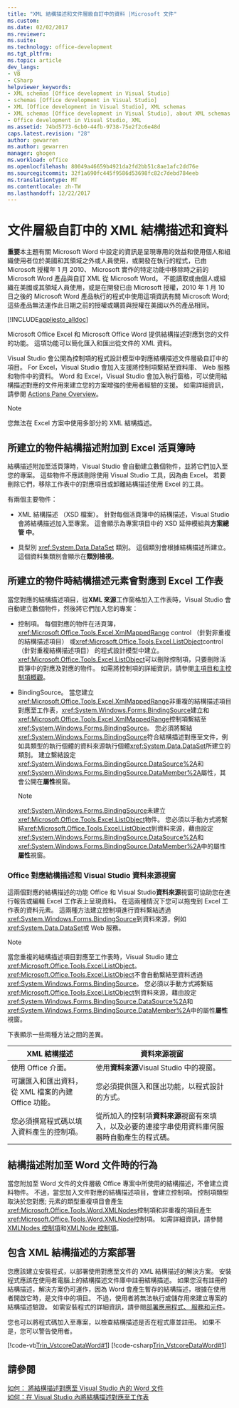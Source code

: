 ```yaml
---
title: "XML 結構描述和文件層級自訂中的資料 |Microsoft 文件"
ms.custom: 
ms.date: 02/02/2017
ms.reviewer: 
ms.suite: 
ms.technology: office-development
ms.tgt_pltfrm: 
ms.topic: article
dev_langs:
- VB
- CSharp
helpviewer_keywords:
- XML schemas [Office development in Visual Studio]
- schemas [Office development in Visual Studio]
- XML [Office development in Visual Studio], XML schemas
- XML schemas [Office development in Visual Studio], about XML schemas and data
- Office development in Visual Studio, XML
ms.assetid: 74bd5773-6cb0-44fb-9738-75e2f2c6e48d
caps.latest.revision: "28"
author: gewarren
ms.author: gewarren
manager: ghogen
ms.workload: office
ms.openlocfilehash: 80049a46659b4921da2fd2bb51c8ae1afc2dd76e
ms.sourcegitcommit: 32f1a690fc445f9586d53698fc82c7debd784eeb
ms.translationtype: MT
ms.contentlocale: zh-TW
ms.lasthandoff: 12/22/2017
---
```

# <a name="xml-schemas-and-data-in-document-level-customizations"></a>文件層級自訂中的 XML 結構描述和資料
  **重要**本主題有關 Microsoft Word 中設定的資訊是呈現專用的效益和使用個人和組織使用者位於美國和其領域之外或人員使用，或開發在執行的程式，已由 Microsoft 授權年 1 月 2010、 Microsoft 實作的特定功能中移除時之前的 Microsoft Word 產品與自訂 XML 從 Microsoft Word。 不能讀取或由個人或組織在美國或其領域人員使用，或是在開發已由 Microsoft 授權，2010 年 1 月 10 日之後的 Microsoft Word 產品執行的程式中使用這項資訊有關 Microsoft Word;這些產品無法運作此日期之前的授權或購買與授權在美國以外的產品相同。  
  
 [!INCLUDE[appliesto_alldoc](../vsto/includes/appliesto-alldoc-md.md)]  
  
 Microsoft Office Excel 和 Microsoft Office Word 提供結構描述對應到您的文件的功能。 這項功能可以簡化匯入和匯出從文件的 XML 資料。  
  
 Visual Studio 會公開為控制項的程式設計模型中對應結構描述文件層級自訂中的項目。 For Excel，Visual Studio 會加入支援將控制項繫結至資料庫、 Web 服務和物件中的資料。 Word 和 Excel，Visual Studio 會加入執行窗格，可以使用結構描述對應的文件用來建立您的方案增強的使用者經驗的支援。 如需詳細資訊，請參閱 [Actions Pane Overview](../vsto/actions-pane-overview.md)。  
  
> [!NOTE]  
>  您無法在 Excel 方案中使用多部分的 XML 結構描述。  
  
## <a name="objects-created-when-schemas-are-attached-to-excel-workbooks"></a>所建立的物件結構描述附加到 Excel 活頁簿時  
 結構描述附加至活頁簿時，Visual Studio 會自動建立數個物件，並將它們加入至您的專案。 這些物件不應該刪除使用 Visual Studio 工具，因為由 Excel。 若要刪除它們，移除工作表中的對應項目或卸離結構描述使用 Excel 的工具。  
  
 有兩個主要物件：  
  
-   XML 結構描述 （XSD 檔案）。 針對每個活頁簿中的結構描述，Visual Studio 會將結構描述加入至專案。 這會顯示為專案項目中的 XSD 延伸模組與**方案總管 中**。  
  
-   具型別 <xref:System.Data.DataSet> 類別。 這個類別會根據結構描述所建立。 這個資料集類別會顯示在**類別檢視**。  
  
## <a name="objects-created-when-schema-elements-are-mapped-to-excel-worksheets"></a>所建立的物件時結構描述元素會對應到 Excel 工作表  
 當您對應的結構描述項目，從**XML 來源**工作窗格加入工作表時，Visual Studio 會自動建立數個物件，然後將它們加入您的專案：  
  
-   控制項。 每個對應的物件在活頁簿， <xref:Microsoft.Office.Tools.Excel.XmlMappedRange> control （針對非重複的結構描述項目） 或<xref:Microsoft.Office.Tools.Excel.ListObject>control （針對重複結構描述項目） 的程式設計模型中建立。 <xref:Microsoft.Office.Tools.Excel.ListObject>可以刪除控制項，只要刪除活頁簿中的對應及對應的物件。 如需將控制項的詳細資訊，請參閱[主項目和主控制項概觀](../vsto/host-items-and-host-controls-overview.md)。  
  
-   BindingSource。 當您建立<xref:Microsoft.Office.Tools.Excel.XmlMappedRange>非重複的結構描述項目對應至工作表，<xref:System.Windows.Forms.BindingSource>建立和<xref:Microsoft.Office.Tools.Excel.XmlMappedRange>控制項繫結至<xref:System.Windows.Forms.BindingSource>。 您必須將繫結<xref:System.Windows.Forms.BindingSource>符合結構描述對應至文件，例如具類型的執行個體的資料來源執行個體<xref:System.Data.DataSet>所建立的類別。 建立繫結設定<xref:System.Windows.Forms.BindingSource.DataSource%2A>和<xref:System.Windows.Forms.BindingSource.DataMember%2A>屬性，其會公開在**屬性**視窗。  
  
    > [!NOTE]  
    >  <xref:System.Windows.Forms.BindingSource>未建立<xref:Microsoft.Office.Tools.Excel.ListObject>物件。 您必須以手動方式將繫結<xref:Microsoft.Office.Tools.Excel.ListObject>到資料來源，藉由設定<xref:System.Windows.Forms.BindingSource.DataSource%2A>和<xref:System.Windows.Forms.BindingSource.DataMember%2A>中的屬性**屬性**視窗。  
  
### <a name="office-mapped-schemas-and-the-visual-studio-data-sources-window"></a>Office 對應結構描述和 Visual Studio 資料來源視窗  
 這兩個對應的結構描述的功能 Office 和 Visual Studio**資料來源**視窗可協助您在進行報告或編輯 Excel 工作表上呈現資料。 在這兩種情況下您可以拖曳到 Excel 工作表的資料元素。 這兩種方法建立控制項進行資料繫結透過<xref:System.Windows.Forms.BindingSource>到資料來源，例如<xref:System.Data.DataSet>或 Web 服務。  
  
> [!NOTE]  
>  當您重複的結構描述項目對應至工作表時，Visual Studio 建立<xref:Microsoft.Office.Tools.Excel.ListObject>。 <xref:Microsoft.Office.Tools.Excel.ListObject>不會自動繫結至資料透過<xref:System.Windows.Forms.BindingSource>。 您必須以手動方式將繫結<xref:Microsoft.Office.Tools.Excel.ListObject>到資料來源，藉由設定<xref:System.Windows.Forms.BindingSource.DataSource%2A>和<xref:System.Windows.Forms.BindingSource.DataMember%2A>中的屬性**屬性**視窗。  
  
 下表顯示一些兩種方法之間的差異。  
  
|XML 結構描述|資料來源視窗|  
|----------------|-------------------------|  
|使用 Office 介面。|使用**資料來源**Visual Studio 中的視窗。|  
|可讓匯入和匯出資料，從 XML 檔案的內建 Office 功能。|您必須提供匯入和匯出功能，以程式設計的方式。|  
|您必須撰寫程式碼以填入資料產生的控制項。|從所加入的控制項**資料來源**視窗有來填入，以及必要的連接字串使用資料庫伺服器時自動產生的程式碼。|  
  
## <a name="behavior-when-schemas-are-attached-to-word-documents"></a>結構描述附加至 Word 文件時的行為  
 當您附加至 Word 文件的文件層級 Office 專案中所使用的結構描述，不會建立資料物件。 不過，當您加入文件對應的結構描述項目，會建立控制項。 控制項類型取決於您對應; 元素的類型重複項目會產生<xref:Microsoft.Office.Tools.Word.XMLNodes>控制項和非重複的項目產生<xref:Microsoft.Office.Tools.Word.XMLNode>控制項。 如需詳細資訊，請參閱[XMLNodes 控制項](../vsto/xmlnodes-control.md)和[XMLNode 控制項](../vsto/xmlnode-control.md)。  
  
## <a name="deployment-of-solutions-that-include-xml-schemas"></a>包含 XML 結構描述的方案部署  
 您應該建立安裝程式，以部署使用對應至文件的 XML 結構描述的解決方案。 安裝程式應該在使用者電腦上的結構描述文件庫中註冊結構描述。 如果您沒有註冊的結構描述，解決方案仍可運作，因為 Word 會產生暫存的結構描述，根據在使用者開啟它時，是文件中的項目。 不過，使用者將無法執行或儲存用來建立專案的結構描述驗證。 如需安裝程式的詳細資訊，請參閱[部署應用程式、 服務和元件](/visualstudio/deployment/deploying-applications-services-and-components)。  
  
 您也可以將程式碼加入至專案，以檢查結構描述是否在程式庫並註冊。 如果不是，您可以警告使用者。  
  
 [!code-vb[Trin_VstcoreDataWord#1](../vsto/codesnippet/VisualBasic/Trin_VstcoreDataWordVB/ThisDocument.vb#1)]
 [!code-csharp[Trin_VstcoreDataWord#1](../vsto/codesnippet/CSharp/Trin_VstcoreDataWordCS/ThisDocument.cs#1)]  
  
## <a name="see-also"></a>請參閱  
 [如何： 將結構描述對應至 Visual Studio 內的 Word 文件](../vsto/how-to-map-schemas-to-word-documents-inside-visual-studio.md)   
 [如何：在 Visual Studio 內將結構描述對應至工作表](../vsto/how-to-map-schemas-to-worksheets-inside-visual-studio.md)  
  
  
